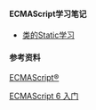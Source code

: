 #### ECMAScript学习笔记

- [类的Static学习](notes/HTML-CSS-Javascript/es-study/static.md)

#### 参考资料

[ECMAScript®](http://www.ecma-international.org/ecma-262/)

[ECMAScript 6 入门](http://es6.ruanyifeng.com/)

